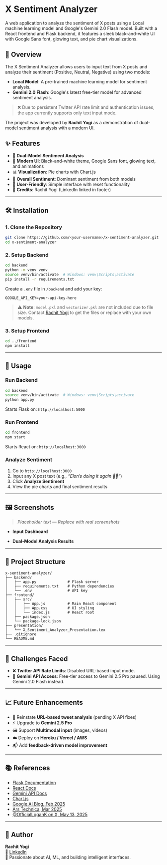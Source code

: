 ﻿
# X Sentiment Analyzer

A web application to analyze the sentiment of X posts using a Local machine learning model and Google's Gemini 2.0 Flash model. Built with a React frontend and Flask backend, it features a sleek black-and-white UI with Google Sans font, glowing text, and pie chart visualizations.

## 📖 Overview

The X Sentiment Analyzer allows users to input text from X posts and analyze their sentiment (Positive, Neutral, Negative) using two models:

- **Local Model**: A pre-trained machine learning model for sentiment analysis.
- **Gemini 2.0 Flash**: Google's latest free-tier model for advanced sentiment analysis.

> ❌ Due to persistent Twitter API rate limit and authentication issues, the app currently supports only text input mode.

The project was developed by **Rachit Yogi** as a demonstration of dual-model sentiment analysis with a modern UI.

## ✨ Features

- 🔁 **Dual-Model Sentiment Analysis**
- 🎨 **Modern UI**: Black-and-white theme, Google Sans font, glowing text, and animations
- 📊 **Visualization**: Pie charts with Chart.js
- 🔎 **Overall Sentiment**: Dominant sentiment from both models
- 🧼 **User-Friendly**: Simple interface with reset functionality
- 👤 **Credits**: Rachit Yogi (LinkedIn linked in footer)

---

## 🛠️ Installation

### 1. Clone the Repository

```bash
git clone https://github.com/<your-username>/x-sentiment-analyzer.git
cd x-sentiment-analyzer
```

### 2. Setup Backend

```bash
cd backend
python -m venv venv
source venv/bin/activate  # Windows: venv\Scripts\activate
pip install -r requirements.txt
```

Create a `.env` file in `/backend` and add your key:

```
GOOGLE_API_KEY=your-api-key-here
```

> ⚠️ **Note**: `model.pkl` and `vectorizer.pkl` are not included due to file size. Contact [Rachit Yogi](https://www.linkedin.com/in/rachit-yogi-71591b290) to get the files or replace with your own models.

### 3. Setup Frontend

```bash
cd ../frontend
npm install
```

---

## 🚀 Usage

### Run Backend

```bash
cd backend
source venv/bin/activate  # Windows: venv\Scripts\activate
python app.py
```

Starts Flask on: `http://localhost:5000`

### Run Frontend

```bash
cd frontend
npm start
```

Starts React on: `http://localhost:3000`

### Analyze Sentiment

1. Go to `http://localhost:3000`
2. Input any X post text (e.g., _“Elon’s doing it again 🚀🔥”_)
3. Click **Analyze Sentiment**
4. View the pie charts and final sentiment results

---

## 🖼️ Screenshots

> _Placeholder text — Replace with real screenshots_

- **Input Dashboard**





- **Dual-Model Analysis Results**

---

## 📁 Project Structure

```
x-sentiment-analyzer/
├── backend/
│   ├── app.py              # Flask server
│   ├── requirements.txt    # Python dependencies
│   └── .env                # API key
├── frontend/
│   ├── src/
│   │   ├── App.js          # Main React component
│   │   ├── App.css         # UI styling
│   │   └── index.js        # React root
│   ├── package.json
│   └── package-lock.json
├── presentation/
│   └── X_Sentiment_Analyzer_Presentation.tex
├── .gitignore
└── README.md
```

---

## 🧪 Challenges Faced

- ❌ **Twitter API Rate Limits**: Disabled URL-based input mode.
- 🔄 **Gemini API Access**: Free-tier access to Gemini 2.5 Pro paused. Using Gemini 2.0 Flash instead.

---

## 📈 Future Enhancements

- 🔗 Reinstate **URL-based tweet analysis** (pending X API fixes)
- ⚡ Upgrade to **Gemini 2.5 Pro**
- 🖼️ Support **Multimodal input** (images, videos)
- ☁️ Deploy on **Heroku / Vercel / AWS**
- 📬 Add **feedback-driven model improvement**

---

## 📚 References

- [Flask Documentation](https://flask.palletsprojects.com/)
- [React Docs](https://reactjs.org/)
- [Gemini API Docs](https://ai.google.dev/)
- [Chart.js](https://www.chartjs.org/)
- [Google AI Blog, Feb 2025](https://ai.google.dev/)
- [Ars Technica, Mar 2025](https://arstechnica.com/)
- [@OfficialLoganK on X, May 13, 2025](https://x.com)

---

## 👤 Author

**Rachit Yogi**  
📎 [LinkedIn](https://www.linkedin.com/in/rachit-yogi-71591b290)  
🧠 Passionate about AI, ML, and building intelligent interfaces.

